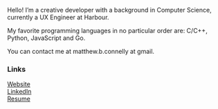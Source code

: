 Hello! I’m a creative developer with a background in Computer Science, currently a UX Engineer at Harbour.

My favorite programming languages in no particular order are: C/C++, Python, JavaScript and Go.

You can contact me at matthew.b.connelly at gmail.
  
 ### Links
 
[Website](https://mattconn.github.io/)  
[LinkedIn](https://www.linkedin.com/in/mattconndev/)  
[Resume](https://docs.google.com/document/d/1xpLTFJak9plpU-bo0I6GRmdDIijkfauvG1_zgg2dopc)
